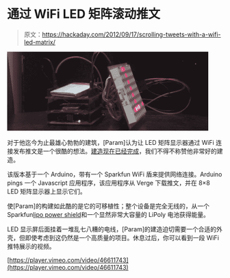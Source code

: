 # 通过 WiFi LED 矩阵滚动推文

> 原文：<https://hackaday.com/2012/09/17/scrolling-tweets-with-a-wifi-led-matrix/>

![](img/d4afe96b98c543991296760436f1976f.png "twatter")

对于他迄今为止最雄心勃勃的建筑，[Param]认为让 LED 矩阵显示器通过 WiFi 连接发布推文是一个很酷的想法。[建造现在已经完成](http://www.paramaggarwal.com/post/28330849923/scrolling-tweets-a-tiny-display-for-the-latest-news)，我们不得不称赞他非常好的建造。

该版本基于一个 Arduino，带有一个 Sparkfun WiFi 盾来提供网络连接。Arduino pings 一个 Javascript 应用程序，该应用程序从 Verge 下载推文，并在 8×8 LED 矩阵显示器上显示它们。

使[Param]的构建如此酷的是它的可移植性；整个设备是完全无线的，从一个 Sparkfun[lipo power shield](https://www.sparkfun.com/products/10711)和一个显然非常大容量的 LiPoly 电池获得能量。

LED 显示屏后面挂着一堆乱七八糟的电线，[Param]的建造迫切需要一个合适的外壳，但即使考虑到这仍然是一个高质量的项目。休息过后，你可以看到一段 WiFi 推特展示的视频。

[https://player.vimeo.com/video/46611743](https://player.vimeo.com/video/46611743)